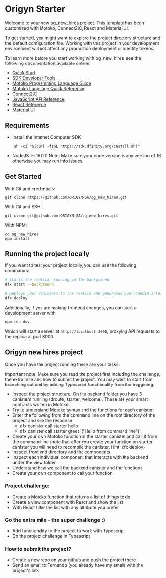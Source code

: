 # Origyn Starter

Welcome to your new og_new_hires project. This template has been customized with Motoko, Connect2IC, React and Material UI.

To get started, you might want to explore the project directory structure and the default configuration file. Working with this project in your development environment will not affect any production deployment or identity tokens.

To learn more before you start working with og_new_hires, see the following documentation available online:

- [Quick Start](https://smartcontracts.org/docs/current/developer-docs/quickstart/hello10mins)
- [SDK Developer Tools](https://sdk.dfinity.org/docs/developers-guide/sdk-guide.html)
- [Motoko Programming Language Guide](https://smartcontracts.org/docs/current/developer-docs/build/languages/motoko/)
- [Motoko Language Quick Reference](https://sdk.dfinity.org/docs/language-guide/language-manual.html)
- [Connect2IC](https://connect2ic.github.io/docs/)
- [JavaScript API Reference](https://erxue-5aaaa-aaaab-qaagq-cai.raw.ic0.app)
- [React Reference](https://reactjs.org)
- [Material UI](https://mui.com/material-ui/getting-started/installation/)

## Requirements

- Install the Internet Computer SDK

```
    sh -ci "$(curl -fsSL https://sdk.dfinity.org/install.sh)"
```

- NodeJS >=16.0.0
  Note: Make sure your node version is any version of 16 otherwise you may run into issues.

## Get Started

With Git and credentials:

```
git clone https://github.com/ORIGYN-SA/og_new_hires.git
```

With Git and SSH:

```
git clone git@github.com:ORIGYN-SA/og_new_hires.git
```

With NPM:

```
cd og_new_hires
npm install
```

## Running the project locally

If you want to test your project locally, you can use the following commands:

```bash
# Starts the replica, running in the background
dfx start --background

# Deploys your canisters to the replica and generates your candid interface
dfx deploy
```

Additionally, if you are making frontend changes, you can start a development server with

```bash
npm run dev
```

Which will start a server at `http://localhost:3000`, proxying API requests to the replica at port 8000.

## Origyn new hires project

Once you have the project running these are your tasks:

Important note: Make sure you read the project first including the challenge, the extra mile and how to submit the project. You may want to start from branching out and by adding Typescript functionality from the beggining.

- Inspect the project structure. On the backend folder you have 3 canisters running (droute, starter, welcome). These are your smart contracts written in Motoko.
- Try to understand Motoko syntax and the functions for each canister.
- Enter the following from the command line on the root directory of the project and see the response
  - dfx canister call starter hello
  - dfx canister call starter greet '("Hello from command line")'
- Create your own Motoko function in the starter canister and call it from the command line (note that after you create your function on starter canister you will need to recompile the canister. Hint: dfx deploy)
- Inspect front end directory and the components
- Inspect each individual component that interacts with the backend under the view folder
- Understand how we call the backend canister and the functions
- Create your own component to call your function

### Project challenge:

- Create a Motoko function that returns a list of things to do
- Create a view component with React and show the list
- With React filter the list with any attribute you prefer

### Go the extra mile - the super challenge :)

- Add functionality to the project to work with Typescript
- Do the project challenge in Typescript

### How to submit the project?

- Create a new repo on your github and push the project there
- Send an email to Fernando (you already have my email) with the project's link

